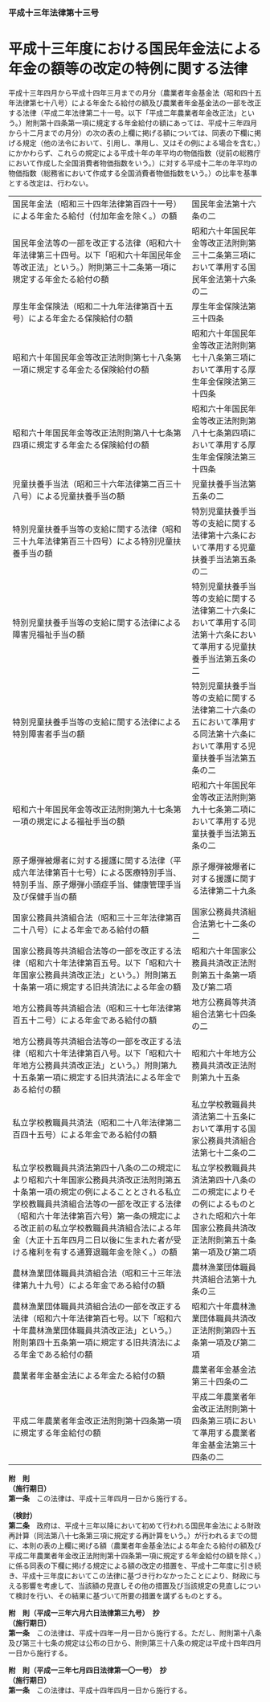 ### 平成十三年法律第十三号  
# 平成十三年度における国民年金法による年金の額等の改定の特例に関する法律  
  
平成十三年四月から平成十四年三月までの月分（農業者年金基金法（昭和四十五年法律第七十八号）による年金たる給付の額及び農業者年金基金法の一部を改正する法律（平成二年法律第二十一号。以下「平成二年農業者年金改正法」という。）附則第十四条第一項に規定する年金給付の額にあっては、平成十三年四月から十二月までの月分）の次の表の上欄に掲げる額については、同表の下欄に掲げる規定（他の法令において、引用し、準用し、又はその例による場合を含む。）にかかわらず、これらの規定による平成十年の年平均の物価指数（従前の総務庁において作成した全国消費者物価指数をいう。）に対する平成十二年の年平均の物価指数（総務省において作成する全国消費者物価指数をいう。）の比率を基準とする改定は、行わない。  

|||  
| --- | --- |  
|国民年金法（昭和三十四年法律第百四十一号）による年金たる給付（付加年金を除く。）の額|国民年金法第十六条の二|  
|国民年金法等の一部を改正する法律（昭和六十年法律第三十四号。以下「昭和六十年国民年金等改正法」という。）附則第三十二条第一項に規定する年金たる給付の額|昭和六十年国民年金等改正法附則第三十二条第三項において準用する国民年金法第十六条の二|  
|厚生年金保険法（昭和二十九年法律第百十五号）による年金たる保険給付の額|厚生年金保険法第三十四条|  
|昭和六十年国民年金等改正法附則第七十八条第一項に規定する年金たる保険給付の額|昭和六十年国民年金等改正法附則第七十八条第三項において準用する厚生年金保険法第三十四条|  
|昭和六十年国民年金等改正法附則第八十七条第四項に規定する年金たる保険給付の額|昭和六十年国民年金等改正法附則第八十七条第四項において準用する厚生年金保険法第三十四条|  
|児童扶養手当法（昭和三十六年法律第二百三十八号）による児童扶養手当の額|児童扶養手当法第五条の二|  
|特別児童扶養手当等の支給に関する法律（昭和三十九年法律第百三十四号）による特別児童扶養手当の額|特別児童扶養手当等の支給に関する法律第十六条において準用する児童扶養手当法第五条の二|  
|特別児童扶養手当等の支給に関する法律による障害児福祉手当の額|特別児童扶養手当等の支給に関する法律第二十六条において準用する同法第十六条において準用する児童扶養手当法第五条の二|  
|特別児童扶養手当等の支給に関する法律による特別障害者手当の額|特別児童扶養手当等の支給に関する法律第二十六条の五において準用する同法第十六条において準用する児童扶養手当法第五条の二|  
|昭和六十年国民年金等改正法附則第九十七条第一項の規定による福祉手当の額|昭和六十年国民年金等改正法附則第九十七条第二項において準用する児童扶養手当法第五条の二|  
|原子爆弾被爆者に対する援護に関する法律（平成六年法律第百十七号）による医療特別手当、特別手当、原子爆弾小頭症手当、健康管理手当及び保健手当の額|原子爆弾被爆者に対する援護に関する法律第二十九条|  
|国家公務員共済組合法（昭和三十三年法律第百二十八号）による年金である給付の額|国家公務員共済組合法第七十二条の二|  
|国家公務員等共済組合法等の一部を改正する法律（昭和六十年法律第百五号。以下「昭和六十年国家公務員共済改正法」という。）附則第五十条第一項に規定する旧共済法による年金の額|昭和六十年国家公務員共済改正法附則第五十条第一項及び第二項|  
|地方公務員等共済組合法（昭和三十七年法律第百五十二号）による年金である給付の額|地方公務員等共済組合法第七十四条の二|  
|地方公務員等共済組合法等の一部を改正する法律（昭和六十年法律第百八号。以下「昭和六十年地方公務員共済改正法」という。）附則第九十五条第一項に規定する旧共済法による年金である給付の額|昭和六十年地方公務員共済改正法附則第九十五条|  
|私立学校教職員共済法（昭和二十八年法律第二百四十五号）による年金である給付の額|私立学校教職員共済法第二十五条において準用する国家公務員共済組合法第七十二条の二|  
|私立学校教職員共済法第四十八条の二の規定により昭和六十年国家公務員共済改正法附則第五十条第一項の規定の例によることとされる私立学校教職員共済組合法等の一部を改正する法律（昭和六十年法律第百六号）第一条の規定による改正前の私立学校教職員共済組合法による年金（大正十五年四月二日以後に生まれた者が受ける権利を有する通算退職年金を除く。）の額|私立学校教職員共済法第四十八条の二の規定によりその例によるものとされた昭和六十年国家公務員共済改正法附則第五十条第一項及び第二項|  
|農林漁業団体職員共済組合法（昭和三十三年法律第九十九号）による年金である給付の額|農林漁業団体職員共済組合法第十九条の三|  
|農林漁業団体職員共済組合法の一部を改正する法律（昭和六十年法律第百七号。以下「昭和六十年農林漁業団体職員共済改正法」という。）附則第四十五条第一項に規定する旧共済法による年金である給付の額|昭和六十年農林漁業団体職員共済改正法附則第四十五条第一項及び第二項|  
|農業者年金基金法による年金たる給付の額|農業者年金基金法第三十四条の二|  
|平成二年農業者年金改正法附則第十四条第一項に規定する年金給付の額|平成二年農業者年金改正法附則第十四条第三項において準用する農業者年金基金法第三十四条の二|  
  
  
**附　則**  
**（施行期日）**  
**第一条**　この法律は、平成十三年四月一日から施行する。  
  
**（検討）**  
**第二条**　政府は、平成十三年以降において初めて行われる国民年金法による財政再計算（同法第八十七条第三項に規定する再計算をいう。）が行われるまでの間に、本則の表の上欄に掲げる額（農業者年金基金法による年金たる給付の額及び平成二年農業者年金改正法附則第十四条第一項に規定する年金給付の額を除く。）に係る同表の下欄に掲げる規定による額の改定の措置を、平成十二年度に引き続き、平成十三年度においてこの法律に基づき行わなかったことにより、財政に与える影響を考慮して、当該額の見直しその他の措置及び当該規定の見直しについて検討を行い、その結果に基づいて所要の措置を講ずるものとする。  
  
**附　則（平成一三年六月六日法律第三九号）　抄**  
**（施行期日）**  
**第一条**　この法律は、平成十四年一月一日から施行する。ただし、附則第十八条及び第三十七条の規定は公布の日から、附則第三十八条の規定は平成十四年四月一日から施行する。  
  
**附　則（平成一三年七月四日法律第一〇一号）　抄**  
**（施行期日）**  
**第一条**　この法律は、平成十四年四月一日から施行する。  
  
